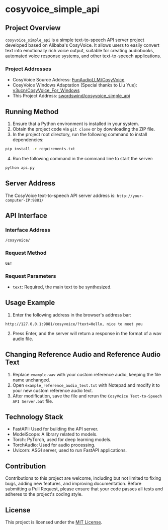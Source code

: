 # cosyvoice_simple_api

## Project Overview

`cosyvoice_simple_api` is a simple text-to-speech API server project developed based on Alibaba's CosyVoice. It allows users to easily convert text into emotionally rich voice output, suitable for creating audiobooks, automated voice response systems, and other text-to-speech applications.

### Project Addresses

- CosyVoice Source Address: [FunAudioLLM/CosyVoice](https://github.com/FunAudioLLM/CosyVoice) 
- CosyVoice Windows Adaptation (Special thanks to Liu Yue): [v3ucn/CosyVoice_For_Windows](https://github.com/v3ucn/CosyVoice_For_Windows) 
- This Project Address: [swordswind/cosyvoice_simple_api](https://github.com/swordswind/cosyvoice_simple_api) 

## Running Method

1. Ensure that a Python environment is installed in your system.
2. Obtain the project code via `git clone` or by downloading the ZIP file.
3. In the project root directory, run the following command to install dependencies:

```bash
pip install -r requirements.txt
```

4. Run the following command in the command line to start the server:

```bash
python api.py
```

## Server Address

The CosyVoice text-to-speech API server address is: `http://your-computer-IP:9881/`

## API Interface

### Interface Address

```
/cosyvoice/
```

### Request Method

```
GET
```

### Request Parameters

- `text`: Required, the main text to be synthesized.

## Usage Example

1. Enter the following address in the browser's address bar:

```
http://127.0.0.1:9881/cosyvoice/?text=Hello, nice to meet you
```

2. Press Enter, and the server will return a response in the format of a wav audio file.

## Changing Reference Audio and Reference Audio Text

1. Replace `example.wav` with your custom reference audio, keeping the file name unchanged.
2. Open `example_reference_audio_text.txt` with Notepad and modify it to your new custom reference audio text.
3. After modification, save the file and rerun the `CosyVoice Text-to-Speech API Server.bat` file.

## Technology Stack

- FastAPI: Used for building the API server.
- ModelScope: A library related to models.
- Torch: PyTorch, used for deep learning models.
- TorchAudio: Used for audio processing.
- Uvicorn: ASGI server, used to run FastAPI applications.

## Contribution

Contributions to this project are welcome, including but not limited to fixing bugs, adding new features, and improving documentation. Before submitting a Pull Request, please ensure that your code passes all tests and adheres to the project's coding style.

## License

This project is licensed under the [MIT License](LICENSE).